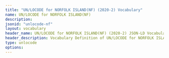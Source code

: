 ```yaml
---
title: "UN/LOCODE for NORFOLK ISLAND(NF) (2020-2) Vocabulary"
name: UN/LOCODE for NORFOLK ISLAND(NF) 
description: 
jsonid: "unlocode-nf"
layout: vocabulary
header_name: UN/LOCODE for NORFOLK ISLAND(NF) (2020-2) JSON-LD Vocabulary
header_description: Vocabulary Definition of UN/LOCODE for NORFOLK ISLAND(NF) (2020-2) semantics in HTML format. JSON-LD format is available at [unlocode-nf.jsonld](/vocabulary/unlocode-nf.jsonld)
type: unlocode
options:
---
```

